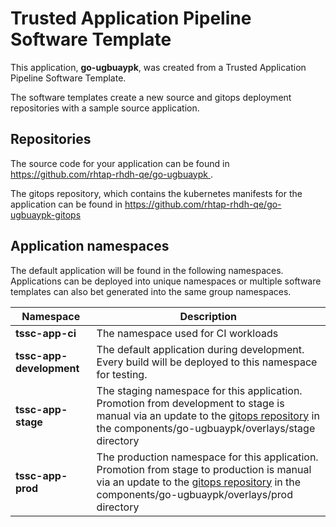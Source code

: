 # Trusted Application Pipeline Software Template

This application, **go-ugbuaypk**, was created from a Trusted Application Pipeline Software Template.

The software templates create a new source and gitops deployment repositories with a sample source application. 

## Repositories

The source code for your application can be found in [https://github.com/rhtap-rhdh-qe/go-ugbuaypk ](https://github.com/rhtap-rhdh-qe/go-ugbuaypk ).
 
The gitops repository, which contains the kubernetes manifests for the application can be found in 
[https://github.com/rhtap-rhdh-qe/go-ugbuaypk-gitops ](https://github.com/rhtap-rhdh-qe/go-ugbuaypk-gitops ) 

## Application namespaces 

The default application will be found in the following namespaces. Applications can be deployed into unique namespaces or multiple software templates can also bet generated into the same group namespaces.  

|  Namespace   |  Description   |  
| -------- | -------- |
| **tssc-app-ci** | The namespace used for CI workloads |
| **tssc-app-development** | The default application during development. Every build will be deployed to this namespace for testing. |
| **tssc-app-stage** | The staging namespace for this application. Promotion from development to stage is manual via an update to the [gitops repository](https://github.com/rhtap-rhdh-qe/go-ugbuaypk-gitops ) in the components/go-ugbuaypk/overlays/stage directory |
| **tssc-app-prod** | The production namespace for this application. Promotion from stage to production is manual via an update to the [gitops repository](https://github.com/rhtap-rhdh-qe/go-ugbuaypk-gitops ) in the components/go-ugbuaypk/overlays/prod directory |